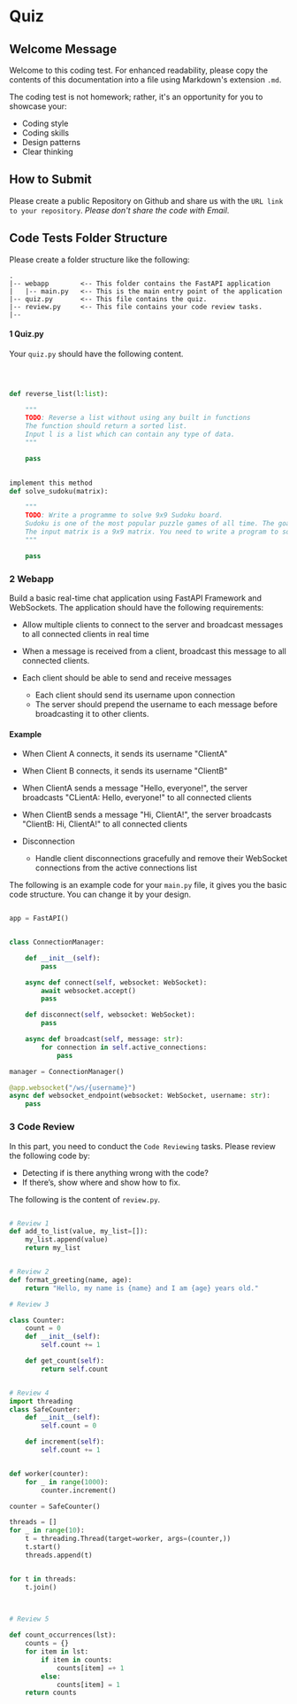 # Quiz
## Welcome Message

Welcome to this coding test. For enhanced readability, please copy the contents of this documentation into a file using Markdown's extension `.md`.

The coding test is not homework; rather, it's an opportunity for you to showcase your:

- Coding style
- Coding skills
- Design patterns
- Clear thinking

## How to Submit
Please create a public Repository on Github and share us with the `URL link to your repository`. _Please don't share the code with Email_.

 
## Code Tests Folder Structure
Please create a folder structure like the following:

```
.
|-- webapp        <-- This folder contains the FastAPI application
|   |-- main.py   <-- This is the main entry point of the application
|-- quiz.py       <-- This file contains the quiz.
|-- review.py     <-- This file contains your code review tasks.
|--
```

 
#### 1 Quiz.py


Your `quiz.py` should have the following content.

 

```python

 

def reverse_list(l:list):

    """
    TODO: Reverse a list without using any built in functions
    The function should return a sorted list.
    Input l is a list which can contain any type of data.
    """

    pass

 
implement this method
def solve_sudoku(matrix):

    """
    TODO: Write a programme to solve 9x9 Sudoku board.
    Sudoku is one of the most popular puzzle games of all time. The goal of Sudoku is to fill a 9×9 grid with numbers so that each row, column and 3×3 section contain all of the digits between 1 and 9. As a logic puzzle, Sudoku is also an excellent brain game.
    The input matrix is a 9x9 matrix. You need to write a program to solve it.
    """

    pass

```

 

### 2 Webapp

Build a basic real-time chat application using FastAPI Framework and WebSockets. The application should have the following requirements:

- Allow multiple clients to connect to the server and broadcast messages to all connected clients in real time

- When a message is received from a client, broadcast this message to all connected clients.

- Each client should be able to send and receive messages
  - Each client should send its username upon connection
  - The server should prepend the username to each message before broadcasting it to other clients.


#### Example
- When Client A connects, it sends its username "ClientA"
- When Client B connects, it sends its username "ClientB"
- When ClientA sends a message "Hello, everyone!", the server broadcasts "CLientA: Hello, everyone!" to all connected clients
- When ClientB sends a message "Hi, ClientA!", the server broadcasts "ClientB: Hi, ClientA!" to all connected clients

- Disconnection
  - Handle client disconnections gracefully and remove their WebSocket connections from the active connections list

 
The following is an example code for your `main.py` file, it gives you the basic code structure. You can change it by your design.

```python 

app = FastAPI()


class ConnectionManager:

    def __init__(self):
        pass

    async def connect(self, websocket: WebSocket):
        await websocket.accept()
        pass

    def disconnect(self, websocket: WebSocket):
        pass

    async def broadcast(self, message: str):
        for connection in self.active_connections:
            pass

manager = ConnectionManager()

@app.websocket("/ws/{username}")
async def websocket_endpoint(websocket: WebSocket, username: str):
    pass
```

### 3 Code Review

In this part, you need to conduct the `Code Reviewing` tasks. Please review the following code by:

- Detecting if is there anything wrong with the code?
- If there’s, show where and show how to fix.

The following is the content of `review.py`.



```python

# Review 1
def add_to_list(value, my_list=[]):
    my_list.append(value)
    return my_list


# Review 2
def format_greeting(name, age):
    return "Hello, my name is {name} and I am {age} years old."

# Review 3

class Counter:
    count = 0
    def __init__(self):
        self.count += 1

    def get_count(self):
        return self.count


# Review 4
import threading
class SafeCounter:
    def __init__(self):
        self.count = 0

    def increment(self):
        self.count += 1


def worker(counter):
    for _ in range(1000):
        counter.increment()

counter = SafeCounter()

threads = []
for _ in range(10):
    t = threading.Thread(target=worker, args=(counter,))
    t.start()
    threads.append(t)


for t in threads:
    t.join()

 

# Review 5

def count_occurrences(lst):
    counts = {}
    for item in lst:
        if item in counts:
            counts[item] =+ 1
        else:
            counts[item] = 1
    return counts


```

 